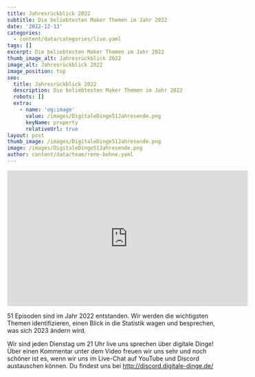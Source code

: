 ```yaml
---
title: Jahresrückblick 2022
subtitle: Die beliebtesten Maker Themen im Jahr 2022
date: '2022-12-13'
categories:
  - content/data/categories/live.yaml
tags: []
excerpt: Die beliebtesten Maker Themen im Jahr 2022
thumb_image_alt: Jahresrückblick 2022
image_alt: Jahresrückblick 2022
image_position: top
seo:
  title: Jahresrückblick 2022
  description: Die beliebtesten Maker Themen im Jahr 2022
  robots: []
  extra:
    - name: 'og:image'
      value: /images/DigitaleDinge51Jahresende.png
      keyName: property
      relativeUrl: true
layout: post
thumb_image: /images/DigitaleDinge51Jahresende.png
image: /images/DigitaleDinge51Jahresende.png
author: content/data/team/rene-bohne.yaml
---
```

<iframe width="560" height="315"
src="https://www.youtube-nocookie.com/embed/hoE4B_VHAgM?modestbranding=1"
frameborder="0" allow="accelerometer; autoplay; encrypted-media;
gyroscope; picture-in-picture" allowfullscreen>\\\</iframe>

51 Episoden sind im Jahr 2022 entstanden. Wir werden die wichtigsten Themen identifizieren, einen Blick in die Statistik wagen und besprechen, was sich 2023 ändern wird.

Wir sind jeden Dienstag um 21 Uhr live uns sprechen über digitale Dinge! Über einen Kommentar unter dem Video freuen wir uns sehr und noch schöner ist es, wenn wir uns im Live-Chat auf YouTube und Discord austauschen können. Du findest uns bei http://discord.digitale-dinge.de/

